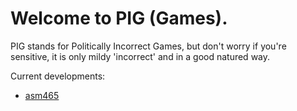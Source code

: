 # Welcome to PIG (Games).
PIG stands for Politically Incorrect Games, but don't worry if you're sensitive, it is only mildy 'incorrect' and in a good natured way. 

Current developments:
* [asm465](https://github.com/pig-games/asm465)
